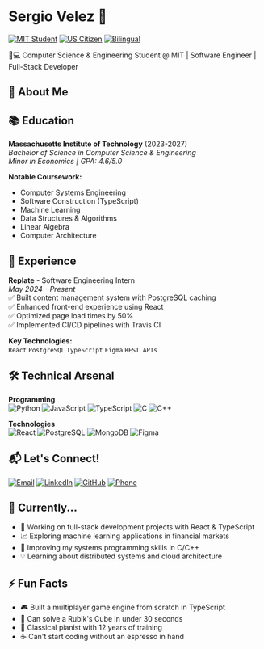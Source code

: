 # Sergio Velez 🚀

[![MIT Student](https://img.shields.io/badge/MIT-CS%20&%20Engineering-blue?logo=mit)](https://web.mit.edu)
[![US Citizen](https://img.shields.io/badge/US-Citizen-%230288D1)](https://github.com/svelez1129)
[![Bilingual](https://img.shields.io/badge/English%20%26%20Spanish-Native-%23FFD700)](https://github.com/svelez1129)

👨💻 Computer Science & Engineering Student @ MIT | Software Engineer | Full-Stack Developer

## 👋 About Me

## 📚 Education

**Massachusetts Institute of Technology** (2023-2027)  
*Bachelor of Science in Computer Science & Engineering*  
*Minor in Economics | GPA: 4.6/5.0*

**Notable Coursework:**  
- Computer Systems Engineering  
- Software Construction (TypeScript)  
- Machine Learning  
- Data Structures & Algorithms  
- Linear Algebra  
- Computer Architecture

## 💼 Experience

**Replate** - Software Engineering Intern  
*May 2024 - Present*  
✅ Built content management system with PostgreSQL caching  
✅ Enhanced front-end experience using React  
✅ Optimized page load times by 50%  
✅ Implemented CI/CD pipelines with Travis CI

**Key Technologies:**  
`React` `PostgreSQL` `TypeScript` `Figma` `REST APIs`

## 🛠️ Technical Arsenal

**Programming**  
![Python](https://img.shields.io/badge/Python-3776AB?logo=python&logoColor=white)
![JavaScript](https://img.shields.io/badge/JavaScript-F7DF1E?logo=javascript&logoColor=black)
![TypeScript](https://img.shields.io/badge/TypeScript-3178C6?logo=typescript&logoColor=white)
![C](https://img.shields.io/badge/C-A8B9CC?logo=c&logoColor=black)
![C++](https://img.shields.io/badge/C++-00599C?logo=c%2B%2B&logoColor=white)

**Technologies**  
![React](https://img.shields.io/badge/React-61DAFB?logo=react&logoColor=black)
![PostgreSQL](https://img.shields.io/badge/PostgreSQL-4169E1?logo=postgresql&logoColor=white)
![MongoDB](https://img.shields.io/badge/MongoDB-47A248?logo=mongodb&logoColor=white)
![Figma](https://img.shields.io/badge/Figma-F24E1E?logo=figma&logoColor=white)

## 📬 Let's Connect!

[![Email](https://img.shields.io/badge/Email-svelez11@mit.edu-%23EA4335?logo=gmail)](mailto:svelez11@mit.edu)
[![LinkedIn](https://img.shields.io/badge/LinkedIn-Sergio_Velez-%230A66C2?logo=linkedin)](https://linkedin.com/in/svelez11/)
[![GitHub](https://img.shields.io/badge/GitHub-svelez1129-%23181717?logo=github)](https://github.com/svelez1129)
[![Phone](https://img.shields.io/badge/Phone-787.236.0985-%2325D366?logo=whatsapp)](tel:787-236-0985)

## 🌱 Currently...

- 🔭 Working on full-stack development projects with React & TypeScript
- 📈 Exploring machine learning applications in financial markets
- 🚀 Improving my systems programming skills in C/C++
- 💡 Learning about distributed systems and cloud architecture

## ⚡ Fun Facts

- 🎮 Built a multiplayer game engine from scratch in TypeScript
- 🧩 Can solve a Rubik's Cube in under 30 seconds
- 🎹 Classical pianist with 12 years of training
- ☕ Can't start coding without an espresso in hand
